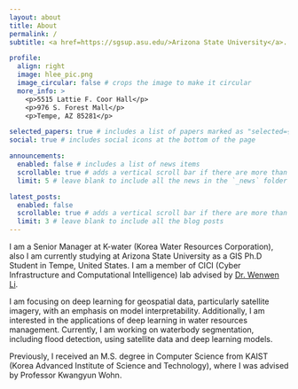 ```yaml
---
layout: about
title: About
permalink: /
subtitle: <a href=https://sgsup.asu.edu/>Arizona State University</a>. Tempe, AZ, USA

profile:
  align: right
  image: hlee_pic.png
  image_circular: false # crops the image to make it circular
  more_info: >
    <p>5515 Lattie F. Coor Hall</p>
    <p>976 S. Forest Mall</p>
    <p>Tempe, AZ 85281</p>

selected_papers: true # includes a list of papers marked as "selected={true}"
social: true # includes social icons at the bottom of the page

announcements:
  enabled: false # includes a list of news items
  scrollable: true # adds a vertical scroll bar if there are more than 3 news items
  limit: 5 # leave blank to include all the news in the `_news` folder

latest_posts:
  enabled: false
  scrollable: true # adds a vertical scroll bar if there are more than 3 new posts items
  limit: 3 # leave blank to include all the blog posts
---
```


I am a Senior Manager at K-water (Korea Water Resources Corporation), also I am currently studying at Arizona State University as a GIS Ph.D Student in Tempe, United States. I am a member of CICI (Cyber Infrastructure and Computational Intelligence) lab advised by [Dr. Wenwen Li](https://search.asu.edu/profile/1978357). 

I am focusing on deep learning for geospatial data, particularly satellite imagery, with an emphasis on model interpretability. Additionally, I am interested in the applications of deep learning in water resources management. Currently, I am working on waterbody segmentation, including flood detection, using satellite data and deep learning models.

Previously, I received an M.S. degree in Computer Science from KAIST (Korea Advanced Institute of Science and Technology), where I was advised by Professor Kwangyun Wohn.

